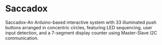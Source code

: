 # Saccadox
Saccadox-An Arduino-based interactive system with 33 illuminated push buttons arranged in concentric circles, featuring LED sequencing, user input detection, and a 7-segment display counter using Master-Slave I2C communication.
